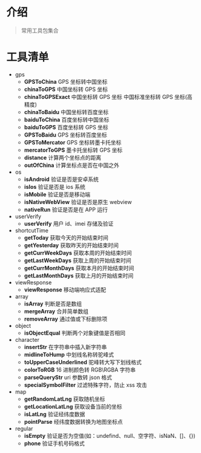 # 介绍

> 常用工具包集合

# 工具清单

-   gps
    -   **GPSToChina** GPS 坐标转中国坐标
    -   **chinaToGPS** 中国坐标转 GPS 坐标
    -   **chinaToGPSExact** 中国坐标转 GPS 坐标 中国标准坐标转 GPS 坐标(高精度)
    -   **chinaToBaidu** 中国坐标转百度坐标
    -   **baiduToChina** 百度坐标转中国坐标
    -   **baiduToGPS** 百度坐标转 GPS 坐标
    -   **GPSToBaidu** GPS 坐标转百度坐标
    -   **GPSToMercator** GPS 坐标转墨卡托坐标
    -   **mercatorToGPS** 墨卡托坐标转 GPS 坐标
    -   **distance** 计算两个坐标点的距离
    -   **outOfChina** 计算坐标点是否在中国之外
-   os
    -   **isAndroid** 验证是否是安卓系统
    -   **isIos** 验证是否是 ios 系统
    -   **isMobile** 验证是否是移动端
    -   **isNativeWebView** 验证是否是原生 webview
    -   **nativeRun** 验证是否是在 APP 运行
-   userVerify
    -   **userVerify** 用户 id、imei 存储及验证
-   shortcutTime
    -   **getToday** 获取今天的开始结束时间
    -   **getYesterday** 获取昨天的开始结束时间
    -   **getCurrWeekDays** 获取本周的开始结束时间
    -   **getLastWeekDays** 获取上周的开始结束时间
    -   **getCurrMonthDays** 获取本月的开始结束时间
    -   **getLastMonthDays** 获取上月的开始结束时间
-   viewResponse
    -   **viewResponse** 移动端响应式适配
-   array
    -   **isArray** 判断是否是数组
    -   **mergeArray** 合并简单数组
    -   **removeArray** 通过值或下标删除项
-   object
    -   **isObjectEqual** 判断两个对象键值是否相同
-   character
    -   **insertStr** 在字符串中插入新字符串
    -   **midlineToHump** 中划线名称转驼峰式
    -   **toUpperCaseUnderlined** 驼峰转大写下划线格式
    -   **colorToRGB** 16 进制颜色转 RGB\RGBA 字符串
    -   **parseQueryStr** uri 参数转 json 格式
    -   **specialSymbolFilter** 过滤特殊字符，防止 xss 攻击
-   map
    -   **getRandomLatLng** 获取随机坐标
    -   **getLocationLatLng** 获取设备当前的坐标
    -   **isLatLng** 验证经纬度数据
    -   **pointParse** 经纬度数据转换为地图坐标点
-   regular
    -   **isEmpty** 验证是否为空值(如：undefind、null、空字符、isNaN、[]、{})
    -   **phone** 验证手机号码格式
